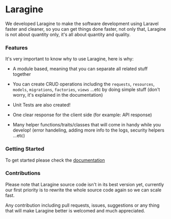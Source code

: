 # Laragine
We developed Laragine to make the software development using Laravel faster and cleaner, so you can get things done faster, not only that, Laragine is not about quantity only, it's all about quantity and quality.

### Features
It's very important to know why to use Laragine, here is why:

* A module based, meaning that you can separate all related stuff together

* You can create CRUD operations including the `requests`, `resources`, `models`, `migrations`, `factories`, `views` ...etc by doing simple stuff (don't worry, it's explained in the documentation)

* Unit Tests are also created!

* One clear response for the client side (for example: API response)

* Many helper functions/traits/classes that will come in handy while you develop! (error handeling, adding more info to the logs, security helpers ...etc)

### Getting Started
To get started please check the [documentation](https://yepwoo.com/laragine/docs/index.html)

### Contributions
Please note that Laragine source code isn't in its best version yet, currently our first priority is to rewrite the whole source code again so we can scale fast.

Any contribution including pull requests, issues, suggestions or any thing that will make Laragine better is welcomed and much appreciated.